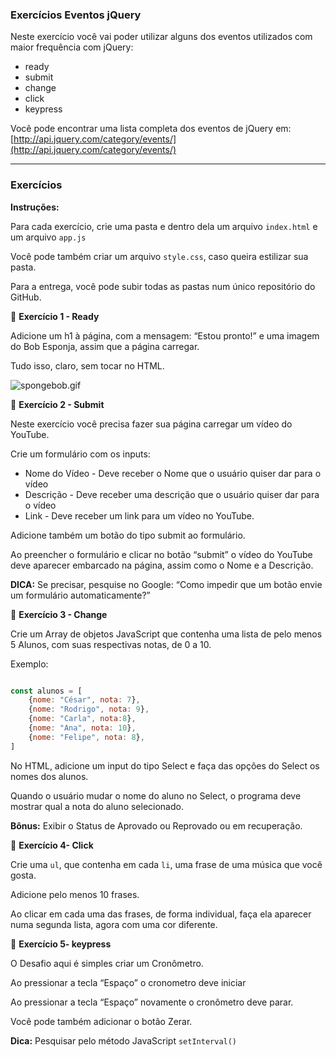 ### Exercícios Eventos jQuery

Neste exercício você vai poder utilizar alguns dos eventos utilizados com maior frequência com jQuery:

- ready
- submit
- change
- click
- keypress

Você pode encontrar uma lista completa dos eventos de jQuery em: [http://api.jquery.com/category/events/](http://api.jquery.com/category/events/)

---

### Exercícios

**Instruções:**

Para cada exercício, crie uma pasta e dentro dela um arquivo `index.html` e um arquivo `app.js` 

Você pode também criar um arquivo `style.css`, caso queira estilizar sua pasta.

Para a entrega, você pode subir todas as pastas num único repositório do GitHub.

🔵 **Exercício 1 - Ready**

Adicione um h1 à página, com a mensagem: “Estou pronto!” e uma imagem do Bob Esponja, assim que a página carregar.

Tudo isso, claro, sem tocar no HTML.

![spongebob.gif](https://pa1.narvii.com/7206/34e4c594210d6b9f7792232d059d3eb687449339r1-260-200_hq.gif)

🔵 **Exercício 2 - Submit**

Neste exercício você precisa fazer sua página carregar um vídeo do YouTube.

Crie um formulário com os inputs:

- Nome do Vídeo - Deve receber o Nome que o usuário quiser dar para o vídeo
- Descrição - Deve receber uma descrição que o usuário quiser dar para o vídeo
- Link - Deve receber um link para um vídeo no YouTube.

Adicione também um botão do tipo submit ao formulário.

Ao preencher o formulário e clicar no botão “submit” o vídeo do YouTube deve aparecer embarcado na página, assim como o Nome e a Descrição.

**DICA:** Se precisar, pesquise no Google: “Como impedir que um botão envie um formulário automaticamente?”

🔵 **Exercício 3 - Change**

Crie um Array de objetos JavaScript que contenha uma lista de pelo menos 5 Alunos, com suas respectivas notas, de 0 a 10.

Exemplo:

```jsx

const alunos = [
	{nome: "César", nota: 7},
	{nome: "Rodrigo", nota: 9},
	{nome: "Carla", nota:8},
	{nome: "Ana", nota: 10},
	{nome: "Felipe", nota: 8},
]
```

No HTML, adicione um input do tipo Select e faça das opções do Select os nomes dos alunos.

Quando o usuário mudar o nome do aluno no Select, o programa deve mostrar qual a nota do aluno selecionado.

**Bônus:** Exibir o Status de Aprovado ou Reprovado ou em recuperação.

🔵 **Exercício 4- Click**

Crie uma `ul`, que contenha em cada `li`, uma frase de uma música que você gosta.

Adicione pelo menos 10 frases.

Ao clicar em cada uma das frases, de forma individual, faça ela aparecer numa segunda lista, agora com uma cor diferente.

🔵 **Exercício 5- keypress**

O Desafio aqui é simples criar um Cronômetro.

Ao pressionar a tecla “Espaço” o cronometro deve iniciar

Ao pressionar a tecla “Espaço” novamente o cronômetro deve parar.

Você pode também adicionar o botão Zerar.

**Dica:** Pesquisar pelo método JavaScript `setInterval()`
